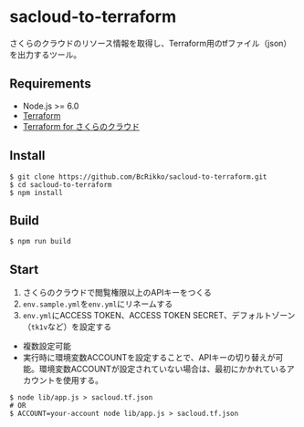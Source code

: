 sacloud-to-terraform
====

さくらのクラウドのリソース情報を取得し、Terraform用のtfファイル（json）を出力するツール。

## Requirements

* Node.js >= 6.0
* [Terraform](https://github.com/hashicorp/terraform)
* [Terraform for さくらのクラウド](https://github.com/sacloud/terraform-provider-sakuracloud)


## Install

```
$ git clone https://github.com/BcRikko/sacloud-to-terraform.git
$ cd sacloud-to-terraform
$ npm install
```

## Build

```
$ npm run build
```

## Start

1. さくらのクラウドで閲覧権限以上のAPIキーをつくる
2. `env.sample.yml`を`env.yml`にリネームする
3. `env.yml`にACCESS TOKEN、ACCESS TOKEN SECRET、デフォルトゾーン（`tk1v`など）を設定する
  * 複数設定可能
  * 実行時に環境変数ACCOUNTを設定することで、APIキーの切り替えが可能。環境変数ACCOUNTが設定されていない場合は、最初にかかれているアカウントを使用する。

```
$ node lib/app.js > sacloud.tf.json
# OR
$ ACCOUNT=your-account node lib/app.js > sacloud.tf.json
```
